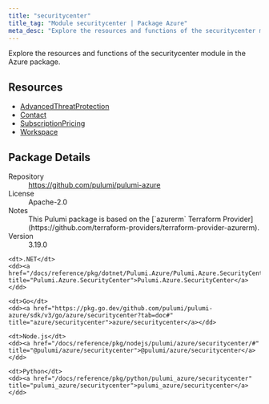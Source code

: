 ```yaml
---
title: "securitycenter"
title_tag: "Module securitycenter | Package Azure"
meta_desc: "Explore the resources and functions of the securitycenter module in the Azure package."
---
```


<!-- WARNING: this file was generated by Pulumi Docs Generator. -->
<!-- Do not edit by hand unless you're certain you know what you are doing! -->

Explore the resources and functions of the securitycenter module in the Azure package.

<h2 id="resources">Resources</h2>
<ul class="api">
    <li><a href="advancedthreatprotection" title="AdvancedThreatProtection"><span class="symbol resource"></span>AdvancedThreatProtection</a></li>
    <li><a href="contact" title="Contact"><span class="symbol resource"></span>Contact</a></li>
    <li><a href="subscriptionpricing" title="SubscriptionPricing"><span class="symbol resource"></span>SubscriptionPricing</a></li>
    <li><a href="workspace" title="Workspace"><span class="symbol resource"></span>Workspace</a></li>
</ul>

<h2 id="package-details">Package Details</h2>
<dl class="package-details">
	<dt>Repository</dt>
	<dd><a href="https://github.com/pulumi/pulumi-azure">https://github.com/pulumi/pulumi-azure</a></dd>
	<dt>License</dt>
	<dd>Apache-2.0</dd>
	<dt>Notes</dt>
	<dd>This Pulumi package is based on the [`azurerm` Terraform Provider](https://github.com/terraform-providers/terraform-provider-azurerm).</dd>
	<dt>Version</dt>
	<dd>3.19.0</dd>
</dl>



<dl class="tabular">

    <dt>.NET</dt>
    <dd><a href="/docs/reference/pkg/dotnet/Pulumi.Azure/Pulumi.Azure.SecurityCenter.html" title="Pulumi.Azure.SecurityCenter">Pulumi.Azure.SecurityCenter</a></dd>

    <dt>Go</dt>
    <dd><a href="https://pkg.go.dev/github.com/pulumi/pulumi-azure/sdk/v3/go/azure/securitycenter?tab=doc#" title="azure/securitycenter">azure/securitycenter</a></dd>

    <dt>Node.js</dt>
    <dd><a href="/docs/reference/pkg/nodejs/pulumi/azure/securitycenter/#" title="@pulumi/azure/securitycenter">@pulumi/azure/securitycenter</a></dd>

    <dt>Python</dt>
    <dd><a href="/docs/reference/pkg/python/pulumi_azure/securitycenter" title="pulumi_azure/securitycenter">pulumi_azure/securitycenter</a></dd>

</dl>

